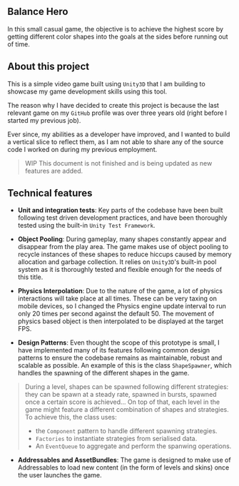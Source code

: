 ﻿## Balance Hero

In this small casual game, the objective is to achieve the highest score by getting different color shapes into the goals at the sides before running out of time.

## About this project

This is a simple video game built using `Unity3D` that I am building to showcase my game development skills using this tool.

The reason why I have decided to create this project is because the last relevant game on my `GitHub` profile was over three years old (right before I started my previous job).

Ever since, my abilities as a developer have improved, and I wanted to build a vertical slice to reflect them, as I am not able to share any of the source code I worked on during my previous employment.

> WIP This document is not finished and is being updated as new features are added.

## Technical features

- **Unit and integration tests**: Key parts of the codebase have been built following test driven development practices, and have been thoroughly tested using the built-in `Unity Test Framework`.

- **Object Pooling**: During gameplay, many shapes constantly appear and disappear from the play area. The game makes use of object pooling to recycle instances of these shapes to reduce hiccups caused by memory allocation and garbage collection. It relies on `Unity3D`'s built-in pool system as it is thoroughly tested and flexible enough for the needs of this title.

- **Physics Interpolation**: Due to the nature of the game, a lot of physics interactions will take place at all times. These can be very taxing on mobile devices, so I changed the Physics engine update interval to run only 20 times per second against the default 50. The movement of physics based object is then interpolated to be displayed at the target FPS.

- **Design Patterns**: Even thought the scope of this prototype is small, I have implemented many of its features following common design patterns to ensure the codebase remains as maintainable, robust and scalable as possible. An example of this is the class `ShapeSpawner`, which handles the spawning of the different shapes in the game.

> During a level, shapes can be spawned following different strategies: they can be spawn at a steady rate, spawned in bursts, spawned once a certain score is achieved... On top of that, each level in the game might feature a different combination of shapes and strategies.
> To achieve this, the class uses:
>
> - the `Component` pattern to handle different spawning strategies.
> - `Factories` to instantiate strategies from serialised data.
> - An `EventQueue` to aggregate and perform the spanwing operations.

- **Addressables and AssetBundles**: The game is designed to make use of Addressables to load new content (in the form of levels and skins) once the user launches the game.
